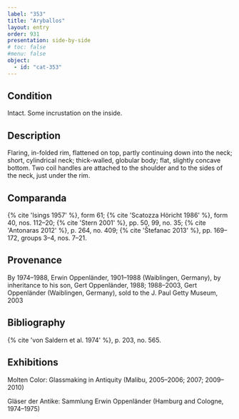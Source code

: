 ```yaml
---
label: "353"
title: "Aryballos"
layout: entry
order: 931
presentation: side-by-side
# toc: false
#menu: false 
object:
  - id: "cat-353"
---
```


## Condition

Intact. Some incrustation on the inside.

## Description

Flaring, in-folded rim, flattened on top, partly continuing down into the neck; short, cylindrical neck; thick-walled, globular body; flat, slightly concave bottom. Two coil handles are attached to the shoulder and to the sides of the neck, just under the rim.

## Comparanda

{% cite 'Isings 1957' %}, form 61; {% cite 'Scatozza Höricht 1986' %}, form 40, nos. 112–20; {% cite 'Stern 2001' %}, pp. 50, 99, no. 35; {% cite 'Antonaras 2012' %}, p. 264, no. 409; {% cite 'Štefanac 2013' %}, pp. 169–172, groups 3–4, nos. 7–21.

## Provenance

By 1974–1988, Erwin Oppenländer, 1901–1988 (Waiblingen, Germany), by inheritance to his son, Gert Oppenländer, 1988; 1988–2003, Gert Oppenländer (Waiblingen, Germany), sold to the J. Paul Getty Museum, 2003

## Bibliography

{% cite 'von Saldern et al. 1974' %}, p. 203, no. 565.

## Exhibitions

Molten Color: Glassmaking in Antiquity (Malibu, 2005–2006; 2007; 2009–2010)

Gläser der Antike: Sammlung Erwin Oppenländer (Hamburg and Cologne, 1974–1975)